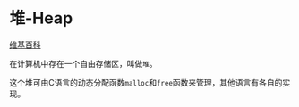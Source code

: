 # 堆-Heap

[维基百科](https://zh.wikipedia.org/wiki/堆積)

在计算机中存在一个自由存储区，叫做`堆`。

这个堆可由C语言的动态分配函数`malloc`和`free`函数来管理，其他语言有各自的实现。